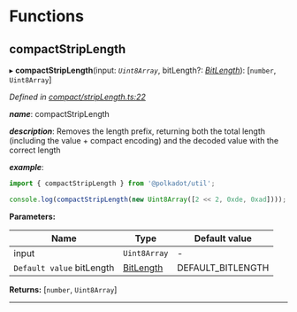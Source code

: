 

# Functions

<a id="compactstriplength"></a>

##  compactStripLength

▸ **compactStripLength**(input: *`Uint8Array`*, bitLength?: *[BitLength](_compact_types_.md#bitlength)*): [`number`, `Uint8Array`]

*Defined in [compact/stripLength.ts:22](https://github.com/polkadot-js/common/blob/a98151c/packages/util/src/compact/stripLength.ts#L22)*

*__name__*: compactStripLength

*__description__*: Removes the length prefix, returning both the total length (including the value + compact encoding) and the decoded value with the correct length

*__example__*:   

```javascript
import { compactStripLength } from '@polkadot/util';

console.log(compactStripLength(new Uint8Array([2 << 2, 0xde, 0xad]))); // [2, Uint8Array[0xde, 0xad]]
```

**Parameters:**

| Name | Type | Default value |
| ------ | ------ | ------ |
| input | `Uint8Array` | - |
| `Default value` bitLength | [BitLength](_compact_types_.md#bitlength) |  DEFAULT_BITLENGTH |

**Returns:** [`number`, `Uint8Array`]

___

